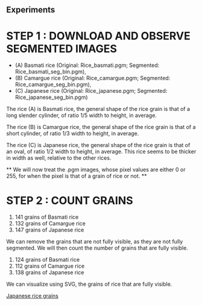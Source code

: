 

## Experiments

# STEP 1 : DOWNLOAD AND OBSERVE SEGMENTED IMAGES

 - (A) Basmati rice (Original: Rice_basmati.pgm; Segmented: Rice_basmati_seg_bin.pgm),
 - (B) Camargue rice (Original: Rice_camargue.pgm; Segmented: Rice_camargue_seg_bin.pgm),
 - (C) Japanese rice (Original: Rice_japanese.pgm; Segmented: Rice_japanese_seg_bin.pgm)

The rice (A) is Basmati rice, the general shape of the rice grain is that of a long slender cylinder, of ratio 1/5 width to height, in average.

The rice (B) is Camargue rice, the general shape of the rice grain is that of a short cylinder, of ratio 1/3 width to height, in average.

The rice (C) is Japanese rice, the general shape of the rice grain is that of an oval, of ratio 1/2 width to height, in average. This rice seems to be thicker in width as well, relative to the other rices.

 ** We will now treat the .pgm images, whose pixel values are either 0 or 255, for when the pixel is that of a grain of rice or not. **

# STEP 2 : COUNT GRAINS

1. 141 grains of Basmati rice
2. 132 grains of Camargue rice
3. 147 grains of Japanese rice

We can remove the grains that are not fully visible, as they are not fully segmented. We will then count the number of grains that are fully visible.

1. 124 grains of Basmati rice
2. 112 grains of Camargue rice
3. 138 grains of Japanese rice

We can visualize using SVG, the grains of rice that are fully visible.

<!-- svg for japanese rice, whole image : "Rice_japonais_seg_bin.pgm.svg" -->
[Japanese rice grains](Rice_japonais_seg_bin.pgm.svg)